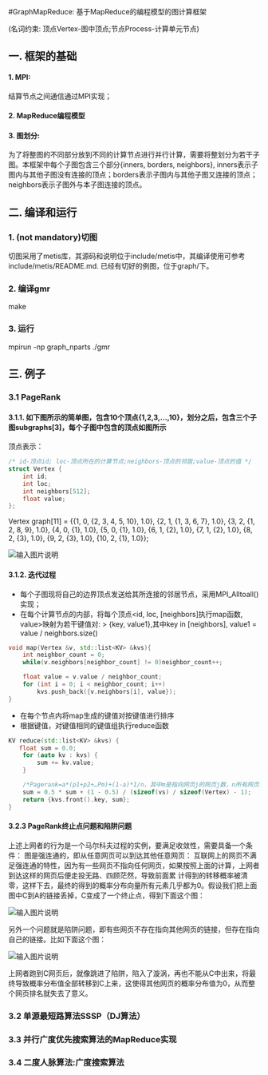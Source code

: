 #GraphMapReduce: 基于MapReduce的编程模型的图计算框架

(名词约束: 顶点Vertex-图中顶点;节点Process-计算单元节点)
## 一. 框架的基础
#### 1. MPI:
结算节点之间通信通过MPI实现；
#### 2. MapReduce编程模型
#### 3. 图划分:
为了将整图的不同部分放到不同的计算节点进行并行计算，需要将整划分为若干子图。本框架中每个子图包含三个部分{inners, borders, neighbors}, inners表示子图内与其他子图没有连接的顶点；borders表示子图内与其他子图又连接的顶点；neighbors表示子图外与本子图连接的顶点。

## 二. 编译和运行
### 1. (not mandatory)切图
切图采用了metis库，其源码和说明位于include/metis中，其编译使用可参考include/metis/README.md.
已经有切好的例图，位于graph/下。

### 2. 编译gmr
make

### 3. 运行
mpirun -np graph_nparts ./gmr

## 三. 例子
### 3.1 PageRank
#### 3.1.1. 如下图所示的简单图，包含10个顶点{1,2,3,...,10}，划分之后，包含三个子图subgraphs[3]，每个子图中包含的顶点如图所示
顶点表示：
```c++
/* id-顶点id; loc-顶点所在的计算节点;neighbors-顶点的邻居;value-顶点的值 */
struct Vertex {
    int id;
    int loc;
    int neighbors[512];
    float value;
};
```
Vertex graph[11] = {{1, 0, {2, 3, 4, 5, 10}, 1.0}, {2, 1, {1, 3, 6, 7}, 1.0}, 
                             {3, 2, {1, 2, 8, 9}, 1.0},
                             {4, 0, {1}, 1.0}, {5, 0, {1}, 1.0}, {6, 1, {2}, 1.0}, {7, 1, {2}, 1.0},
                             {8, 2, {3}, 1.0}, {9, 2, {3}, 1.0}, {10, 2, {1}, 1.0}};

![输入图片说明](http://git.oschina.net/uploads/images/2016/0120/132332_24897e71_496314.png "在这里输入图片标题")

#### 3.1.2. 迭代过程

- 每个子图现将自己的边界顶点发送给其所连接的邻居节点，采用MPI_Alltoall()实现；
- 在每个计算节点的内部，将每个顶点<id, loc, [neighbors]执行map函数, value>映射为若干键值对:
          > {key, value1},其中key in [neighbors], value1 = value / neighbors.size()
```c++
void map(Vertex &v, std::list<KV> &kvs){
    int neighbor_count = 0;
    while(v.neighbors[neighbor_count] != 0)neighbor_count++;

    float value = v.value / neighbor_count;
    for (int i = 0; i < neighbor_count; i++)
        kvs.push_back({v.neighbors[i], value});
}
```
- 在每个节点内将map生成的键值对按键值进行排序
- 根据键值，对键值相同的键值组执行reduce函数
```c++
KV reduce(std::list<KV> &kvs) {
   float sum = 0.0;
    for (auto kv : kvs) {
        sum += kv.value;
    }

    /*Pagerank=a*(p1+p2+…Pm)+(1-a)*1/n，其中m是指向网页j的网页j数，n所有网页数*/
    sum = 0.5 * sum + (1 - 0.5) / (sizeof(vs) / sizeof(Vertex) - 1); 
    return {kvs.front().key, sum};
}
```

#### 3.2.3 PageRank终止点问题和陷阱问题
上述上网者的行为是一个马尔科夫过程的实例，要满足收敛性，需要具备一个条件：
图是强连通的，即从任意网页可以到达其他任意网页：
互联网上的网页不满足强连通的特性，因为有一些网页不指向任何网页，如果按照上面的计算，上网者到达这样的网页后便走投无路、四顾茫然，导致前面累 计得到的转移概率被清零，这样下去，最终的得到的概率分布向量所有元素几乎都为0。假设我们把上面图中C到A的链接丢掉，C变成了一个终止点，得到下面这个图：

![输入图片说明](http://git.oschina.net/uploads/images/2016/0111/214258_5e3a6ed7_496314.jpeg "在这里输入图片标题")

另外一个问题就是陷阱问题，即有些网页不存在指向其他网页的链接，但存在指向自己的链接。比如下面这个图：

![输入图片说明](http://git.oschina.net/uploads/images/2016/0111/214318_aadc9dd1_496314.jpeg "在这里输入图片标题")

上网者跑到C网页后，就像跳进了陷阱，陷入了漩涡，再也不能从C中出来，将最终导致概率分布值全部转移到C上来，这使得其他网页的概率分布值为0，从而整个网页排名就失去了意义。

### 3.2 单源最短路算法SSSP（DJ算法）

### 3.3 并行广度优先搜索算法的MapReduce实现

### 3.4 二度人脉算法:广度搜索算法